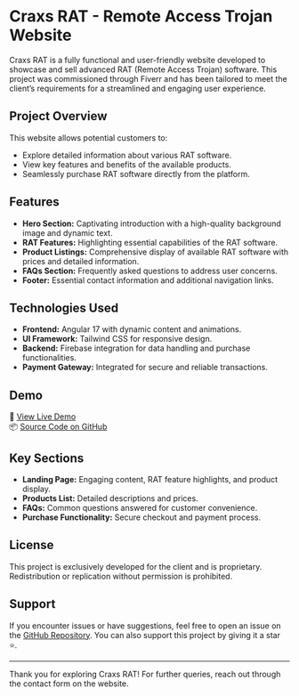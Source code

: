 # Craxs RAT - Remote Access Trojan Website

Craxs RAT is a fully functional and user-friendly website developed to showcase and sell advanced RAT (Remote Access Trojan) software. This project was commissioned through Fiverr and has been tailored to meet the client’s requirements for a streamlined and engaging user experience.

## Project Overview
This website allows potential customers to:
- Explore detailed information about various RAT software.
- View key features and benefits of the available products.
- Seamlessly purchase RAT software directly from the platform.

## Features
- **Hero Section:** Captivating introduction with a high-quality background image and dynamic text.
- **RAT Features:** Highlighting essential capabilities of the RAT software.
- **Product Listings:** Comprehensive display of available RAT software with prices and detailed information.
- **FAQs Section:** Frequently asked questions to address user concerns.
- **Footer:** Essential contact information and additional navigation links.

## Technologies Used
- **Frontend:** Angular 17 with dynamic content and animations.
- **UI Framework:** Tailwind CSS for responsive design.
- **Backend:** Firebase integration for data handling and purchase functionalities.
- **Payment Gateway:** Integrated for secure and reliable transactions.

## Demo
🚀 [View Live Demo](#)  
📦 [Source Code on GitHub](#)

## Key Sections
- **Landing Page:** Engaging content, RAT feature highlights, and product display.
- **Products List:** Detailed descriptions and prices.
- **FAQs:** Common questions answered for customer convenience.
- **Purchase Functionality:** Secure checkout and payment process.

## License
This project is exclusively developed for the client and is proprietary. Redistribution or replication without permission is prohibited.

## Support
If you encounter issues or have suggestions, feel free to open an issue on the [GitHub Repository](#). You can also support this project by giving it a star ⭐.

---
Thank you for exploring Craxs RAT! For further queries, reach out through the contact form on the website.

